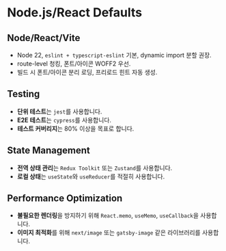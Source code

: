 # Node.js/React Defaults

## Node/React/Vite
- Node 22, `eslint + typescript-eslint` 기본, dynamic import 분할 권장.
- route-level 청킹, 폰트/아이콘 WOFF2 우선.
- 빌드 시 폰트/아이콘 분리 로딩, 프리로드 힌트 자동 생성.

## Testing
- **단위 테스트**는 `jest`를 사용합니다.
- **E2E 테스트**는 `cypress`를 사용합니다.
- **테스트 커버리지**는 80% 이상을 목표로 합니다.

## State Management
- **전역 상태 관리**는 `Redux Toolkit` 또는 `Zustand`를 사용합니다.
- **로컬 상태**는 `useState`와 `useReducer`를 적절히 사용합니다.

## Performance Optimization
- **불필요한 렌더링**을 방지하기 위해 `React.memo`, `useMemo`, `useCallback`을 사용합니다.
- **이미지 최적화**를 위해 `next/image` 또는 `gatsby-image` 같은 라이브러리를 사용합니다.